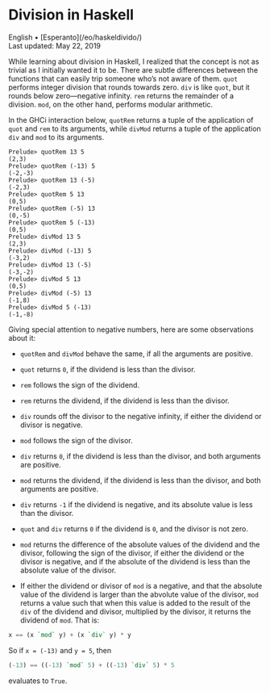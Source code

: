 Division in Haskell
===================

<div class="center">English • [Esperanto](/eo/haskeldivido/)</div>
<div class="center">Last updated: May 22, 2019</div>

While learning about division in Haskell, I realized that the concept is not as trivial as I
initially wanted it to be. There are subtle differences between the functions that can easily trip
someone who’s not aware of them. `quot` performs integer division that rounds towards zero. `div` is
like `quot`, but it rounds below zero—negative infinity. `rem` returns the remainder of a
division. `mod`, on the other hand, performs modular arithmetic.

In the GHCi interaction below, `quotRem` returns a tuple of the application of `quot` and `rem` to its
arguments, while `divMod` returns a tuple of the application `div` and `mod` to its arguments.

```
Prelude> quotRem 13 5
(2,3)
Prelude> quotRem (-13) 5
(-2,-3)
Prelude> quotRem 13 (-5)
(-2,3)
Prelude> quotRem 5 13
(0,5)
Prelude> quotRem (-5) 13
(0,-5)
Prelude> quotRem 5 (-13)
(0,5)
Prelude> divMod 13 5
(2,3)
Prelude> divMod (-13) 5
(-3,2)
Prelude> divMod 13 (-5)
(-3,-2)
Prelude> divMod 5 13
(0,5)
Prelude> divMod (-5) 13
(-1,8)
Prelude> divMod 5 (-13)
(-1,-8)
```

Giving special attention to negative numbers, here are some observations about it:

- `quotRem` and `divMod` behave the same, if all the arguments are positive.

- `quot` returns `0`, if the dividend is less than the divisor.

- `rem` follows the sign of the dividend.

- `rem` returns the dividend, if the dividend is less than the divisor.

- `div` rounds off the divisor to the negative infinity, if either the dividend
  or divisor is negative.

- `mod` follows the sign of the divisor.

- `div` returns `0`, if the dividend is less than the divisor, and both
  arguments are positive.

- `mod` returns the dividend, if the dividend is less than the divisor, and both
  arguments are positive.

- `div` returns `-1` if the dividend is negative, and its absolute value is less
  than the divisor.

- `quot` and `div` returns `0` if the dividend is `0`, and the divisor is not
  zero.

- `mod` returns the difference of the absolute values of the dividend and the
  divisor, following the sign of the divisor, if either the dividend or the
  divisor is negative, and if the absolute of the dividend is less than the
  absolute value of the divisor.

- If either the dividend or divisor of `mod` is a negative, and that the
  absolute value of the dividend is larger than the abvolute value of the
  divisor, `mod` returns a value such that when this value is added to the
  result of the `div` of the dividend and divisor, multiplied by the divisor, it
  returns the dividend of `mod`. That is:
```haskell
x == (x `mod` y) + (x `div` y) * y
```
So if `x = (-13)` and `y = 5`, then
```haskell
(-13) == ((-13) `mod` 5) + ((-13) `div` 5) * 5
```
evaluates to `True`.
